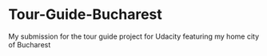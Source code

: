 # Tour-Guide-Bucharest
My submission for the tour guide project for Udacity featuring my home city of Bucharest
